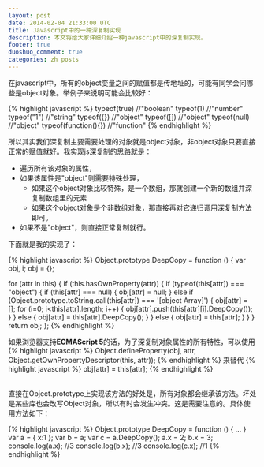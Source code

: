 ```yaml
---
layout: post
date: 2014-02-04 21:33:00 UTC
title: Javascript中的一种深复制实现
description: 本文将给大家详细介绍一种javascript中的深复制实现。
footer: true
duoshuo_comment: true
categories: zh posts
---
```


在javascript中，所有的object变量之间的赋值都是传地址的，可能有同学会问哪些是object对象。举例子来说明可能会比较好：

{% highlight javascript %}
typeof(true)    //"boolean"
typeof(1)       //"number"
typeof("1")     //"string"
typeof({})      //"object"
typeof([])      //"object"
typeof(null)    //"object"
typeof(function(){})  //"function"
{% endhighlight %}

所以其实我们深复制主要需要处理的对象就是object对象，非object对象只要直接正常的赋值就好。我实现js深复制的思路就是：

- 遍历所有该对象的属性，
- 如果该属性是"object"则需要特殊处理，
  - 如果这个object对象比较特殊，是一个数组，那就创建一个新的数组并深复制数组里的元素
  - 如果这个object对象是个非数组对象，那直接再对它递归调用深复制方法即可。
- 如果不是"object"，则直接正常复制就行。

下面就是我的实现了：

{% highlight javascript %}
Object.prototype.DeepCopy = function () {
  var obj, i;
  obj = {};

  for (attr in this) {
    if (this.hasOwnProperty(attr)) {
      if (typeof(this[attr]) === "object") {
        if (this[attr] === null) {
          obj[attr] = null;
        }
        else if (Object.prototype.toString.call(this[attr]) === '[object Array]') {
          obj[attr] = [];
          for (i=0; i<this[attr].length; i++) {
            obj[attr].push(this[attr][i].DeepCopy());
          }
        } else {
          obj[attr] = this[attr].DeepCopy();
        }
      } else {
        obj[attr] = this[attr];
      }
    }
  }
  return obj;
};
{% endhighlight %}

如果浏览器支持**ECMAScript 5**的话，为了深复制对象属性的所有特性，可以使用
{% highlight javascript %}
Object.defineProperty(obj, attr, Object.getOwnPropertyDescriptor(this, attr));
{% endhighlight %}
来替代
{% highlight javascript %}
obj[attr] = this[attr];
{% endhighlight %}

<br/>
直接在Object.prototype上实现该方法的好处是，所有对象都会继承该方法。坏处是某些库也会改写Object对象，所以有时会发生冲突。这是需要注意的。具体使用方法如下：

{% highlight javascript %}
Object.prototype.DeepCopy = function () { ... }
var a = { x:1 };
var b = a;
var c = a.DeepCopy();
a.x = 2;
b.x = 3;
console.log(a.x);   //3
console.log(b.x);   //3
console.log(c.x);   //1
{% endhighlight %}
